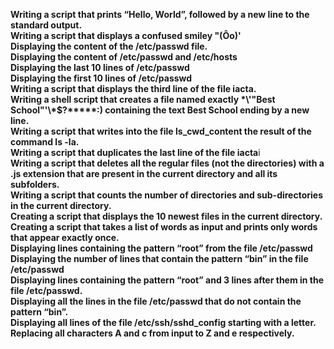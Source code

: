 **Writing a script that prints “Hello, World”, followed by a new line to the standard output.**<br>
**Writing a script that displays a confused smiley "(Ôo)'**<br>
**Displaying the content of the /etc/passwd file.**<br>
**Displaying the content of /etc/passwd and /etc/hosts**<br>
**Displaying the last 10 lines of /etc/passwd**<br>
**Displaying the first 10 lines of /etc/passwd**<br>
**Writing a script that displays the third line of the file iacta.**<br>
**Writing a shell script that creates a file named exactly \*\\'"Best School"\'\\*$\?\*\*\*\*\*:) containing the text Best School ending by a new line.**<br>
**Writing a script that writes into the file ls_cwd_content the result of the command ls -la.**<br>
**Writing a script that duplicates the last line of the file iacta**i<br>
**Writing a script that deletes all the regular files (not the directories) with a .js extension that are present in the current directory and all its subfolders.**<br>**Writing a script that counts the number of directories and sub-directories in the current directory.**<br>
**Creating a script that displays the 10 newest files in the current directory.**<br>
**Creating a script that takes a list of words as input and prints only words that appear exactly once.**<br>
**Displaying lines containing the pattern “root” from the file /etc/passwd**<br>
**Displaying the number of lines that contain the pattern “bin” in the file /etc/passwd**<br>
**Displaying lines containing the pattern “root” and 3 lines after them in the file /etc/passwd.**<br>
**Displaying all the lines in the file /etc/passwd that do not contain the pattern “bin”.**<br>
**Displaying all lines of the file /etc/ssh/sshd_config starting with a letter.**<br>
**Replacing all characters A and c from input to Z and e respectively.**<br>
